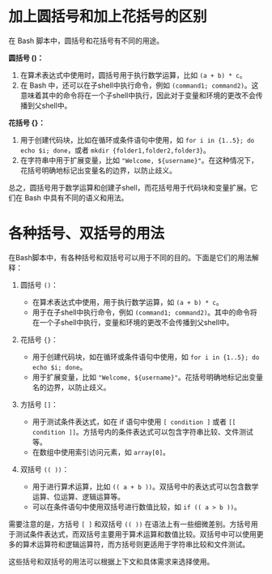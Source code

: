 # 加上圆括号和加上花括号的区别



在 Bash 脚本中，圆括号和花括号有不同的用途。

**圆括号 ()：**
1. 在算术表达式中使用时，圆括号用于执行数学运算，比如 `(a + b) * c`。
2. 在 Bash 中，还可以在子shell中执行命令，例如 `(command1; command2)`。这意味着其中的命令将在一个子shell中执行，因此对于变量和环境的更改不会传播到父shell中。

**花括号 {}：**
1. 用于创建代码块，比如在循环或条件语句中使用，如 `for i in {1..5}; do echo $i; done`，或者 `mkdir {folder1,folder2,folder3}`。
2. 在字符串中用于扩展变量，比如 `"Welcome, ${username}"`。在这种情况下，花括号明确地标记出变量名的边界，以防止歧义。

总之，圆括号用于数学运算和创建子shell，而花括号用于代码块和变量扩展。它们在 Bash 中具有不同的语义和用法。


# 各种括号、双括号的用法


在Bash脚本中，有各种括号和双括号可以用于不同的目的。下面是它们的用法解释：

1. 圆括号 `()`：
   - 在算术表达式中使用，用于执行数学运算，如 `(a + b) * c`。
   - 用于在子shell中执行命令，例如 `(command1; command2)`。其中的命令将在一个子shell中执行，变量和环境的更改不会传播到父shell中。

2. 花括号 `{}`：
   - 用于创建代码块，如在循环或条件语句中使用，如 `for i in {1..5}; do echo $i; done`。
   - 用于扩展变量，比如 `"Welcome, ${username}"`。花括号明确地标记出变量名的边界，以防止歧义。

3. 方括号 `[]`：
   - 用于测试条件表达式，如在 if 语句中使用 `[ condition ]` 或者 `[[ condition ]]`。方括号内的条件表达式可以包含字符串比较、文件测试等。
   - 在数组中使用索引访问元素，如 `array[0]`。

4. 双括号 `(( ))`：
   - 用于进行算术运算，比如 `(( a + b ))`。双括号中的表达式可以包含数学运算、位运算、逻辑运算等。
   - 可以在条件语句中使用双括号进行数值比较，如 `if (( a > b ))`。

需要注意的是，方括号 `[ ]` 和双括号 `(( ))` 在语法上有一些细微差别。方括号用于测试条件表达式，而双括号主要用于算术运算和数值比较。双括号中可以使用更多的算术运算符和逻辑运算符，而方括号则更适用于字符串比较和文件测试。

这些括号和双括号的用法可以根据上下文和具体需求来选择使用。